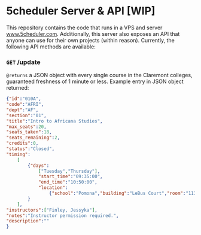 # 5cheduler Server & API [WIP]
This repository contains the code that runs in a VPS and server www.5cheduler.com.
Additionally, this server also exposes an API that anyone can use for their own projects (within reason).
Currently, the following API methods are available:
### `GET` /update
`@returns` a JSON object with every single course in the Claremont colleges, guaranteed freshness of 1 minute or less.
Example entry in JSON object returned:
```json
{"id":"010A",
"code":"AFRI",
"dept":"AF",
"section":"01",
"title":"Intro to Africana Studies",
"max_seats":20,
"seats_taken":18,
"seats_remaining":2,
"credits":0,
"status":"Closed",
"timing":
    [
        {"days":
            ["Tuesday","Thursday"],
            "start_time":"09:35:00",
            "end_time":"10:50:00",
            "location":
                {"school":"Pomona","building":"LeBus Court","room":"113"}
        }
    ],
"instructors":["Finley, Jessyka"],
"notes":"Instructor permission required.",
"description":""
}
```